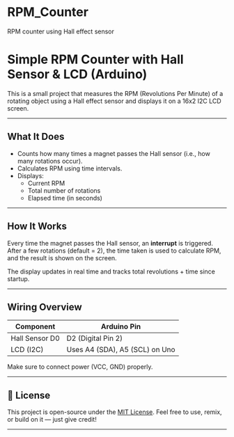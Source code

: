 # RPM_Counter
RPM counter using Hall effect sensor

#  Simple RPM Counter with Hall Sensor & LCD (Arduino)

This is a small project that measures the RPM (Revolutions Per Minute) of a rotating object using a Hall effect sensor and displays it on a 16x2 I2C LCD screen.

---

## What It Does

- Counts how many times a magnet passes the Hall sensor (i.e., how many rotations occur).
- Calculates RPM using time intervals.
- Displays:
  - Current RPM
  - Total number of rotations
  - Elapsed time (in seconds)

---

##  How It Works

Every time the magnet passes the Hall sensor, an **interrupt** is triggered. After a few rotations (default = 2), the time taken is used to calculate RPM, and the result is shown on the screen.

The display updates in real time and tracks total revolutions + time since startup.

---

##  Wiring Overview

| Component       | Arduino Pin        |
|----------------|--------------------|
| Hall Sensor D0 | D2 (Digital Pin 2) |
| LCD (I2C)      | Uses A4 (SDA), A5 (SCL) on Uno |

Make sure to connect power (VCC, GND) properly.

---


## 📝 License

This project is open-source under the [MIT License](LICENSE). Feel free to use, remix, or build on it — just give credit!

---
